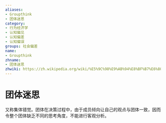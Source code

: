 ```yaml
---
aliases:
- Groupthink
- 团体迷思
category:
- 行为经济学
- 认知偏见
- 认知偏差
- 认知偏误
groups: 社会偏差
name:
- Groupthink
zhname:
- 团体迷思
zhwiki: https://zh.wikipedia.org/wiki/%E5%9C%98%E9%AB%94%E8%BF%B7%E6%80%9D
---
```


# 团体迷思

又称集体错觉。团体在决策过程中，由于成员倾向让自己的观点与团体一致，因而令整个团体缺乏不同的思考角度，不能进行客观分析。
